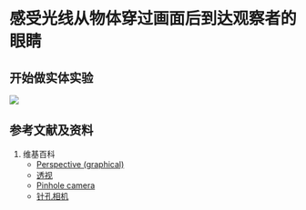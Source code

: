# 感受光线从物体穿过画面后到达观察者的眼睛

## 开始做实体实验

![](/images/用双目视觉传感器模仿人眼获取环境点云/感受光线从物体穿过画面后到达观察者的眼睛/1a1.jpg)

## 参考文献及资料

1. 维基百科
	- [Perspective (graphical)](https://en.wikipedia.org/wiki/Perspective_(graphical)) 
	- [透视](https://zh.wikipedia.org/wiki/%E9%80%8F%E8%A7%86) 
	- [Pinhole camera](https://en.wikipedia.org/wiki/Pinhole_camera) 
	- [针孔相机](https://zh.wikipedia.org/wiki/%E9%87%9D%E5%AD%94%E7%9B%B8%E6%A9%9F) 
